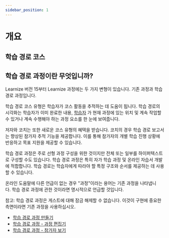 ```yaml
---
sidebar_position: 1
---
```


# 개요

## 학습 경로 코스

## 학습 경로 과정이란 무엇입니까?

Learnize 버전 15부터 Learnize 과정에는 두 가지 변형이 있습니다. 기존 과정과 학습 경로 과정입니다.

학습 경로 코스 유형은 학습자가 코스 활동을 추적하는 데 도움이 됩니다. 학습 경로의 시각화는 학습자가 이미 완료한 내용, [학습자](http://docs.learnize.co.kr/manual_user/course_create/Learning_path_course_-_Participant_view/) 가 현재 과정에 있는 위치 및 계속 작업할 수 있거나 계속 수행해야 하는 과정 요소를 한 눈에 보여줍니다.

저자와 코치는 또한 새로운 코스 유형의 혜택을 받습니다. 코치의 경우 학습 경로 보고서는 향상된 참가자 추적 기능을 제공합니다. 이를 통해 참가자의 개별 학습 진행 상황에 반응하고 목표 지원을 제공할 수 있습니다.

학습 경로 과정은 주로 선형 과정 구성을 위한 것이지만 전체 또는 일부를 하이퍼텍스트로 구성할 수도 있습니다. 학습 경로 과정은 특히 자가 학습 과정 및 온라인 자습서 개발에 적합합니다. 학습 경로는 학습자에게 따라야 할 특정 구조와 순서를 제공하는 데 사용할 수 있습니다.

온라인 도움말에 다른 언급이 없는 경우 "과정"이라는 용어는 기존 과정을 나타냅니다. 학습 경로 과정에 관한 것이라면 명시적으로 언급할 것입니다.

참고: 학습 경로 과정은 게스트에 대해 잠금 해제할 수 없습니다. 이것이 구현에 중요한 측면이라면 기존 과정을 사용하십시오.

- [학습 경로 과정 만들기](http://docs.learnize.co.kr/manual_user/course_create/Creating_learning_path_courses/)
- [학습 경로 과정 - 과정 편집기](http://docs.learnize.co.kr/manual_user/course_create/Learning_path_course_-_Course_editor/)
- [학습 경로 과정 - 참가자 보기](http://docs.learnize.co.kr/manual_user/course_create/Learning_path_course_-_Participant_view/)
